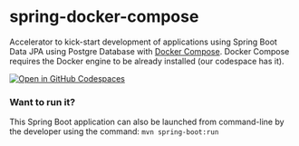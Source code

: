 # spring-docker-compose
Accelerator to kick-start development of applications using Spring Boot Data JPA using Postgre Database with [Docker Compose](https://docs.docker.com/compose/).
Docker Compose requires the Docker engine to be already installed (our codespace has it).

[![Open in GitHub Codespaces](https://github.com/codespaces/badge.svg)](https://codespaces.new/kulkeez/SpringDockerCompose?quickstart=1)

### Want to run it?
This Spring Boot application can also be launched from command-line by the developer using the command: ```mvn spring-boot:run ```
